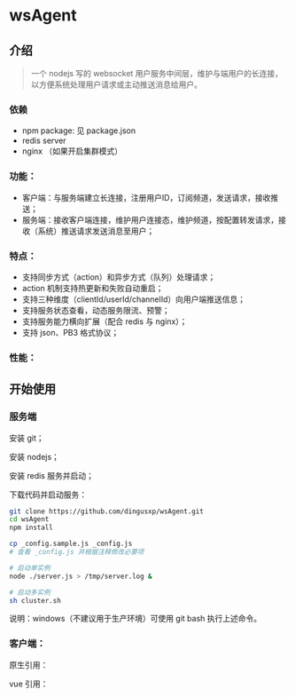 # wsAgent
## 介绍
 > 一个 nodejs 写的 websocket 用户服务中间层，维护与端用户的长连接，以方便系统处理用户请求或主动推送消息给用户。

### 依赖
 - npm package: 见 package.json
 - redis server
 - nginx （如果开启集群模式）

### 功能：
 - 客户端：与服务端建立长连接，注册用户ID，订阅频道，发送请求，接收推送；
 - 服务端：接收客户端连接，维护用户连接态，维护频道，按配置转发请求，接收（系统）推送请求发送消息至用户；

### 特点：
 - 支持同步方式（action）和异步方式（队列）处理请求；
 - action 机制支持热更新和失败自动重启；
 - 支持三种维度（clientId/userId/channelId）向用户端推送信息；
 - 支持服务状态查看，动态服务限流、预警；
 - 支持服务能力横向扩展（配合 redis 与 nginx）；
 - 支持 json、PB3 格式协议；

### 性能：


## 开始使用
### 服务端
安装 git；

安装 nodejs；

安装 redis 服务并启动；

下载代码并启动服务：
```sh
git clone https://github.com/dingusxp/wsAgent.git
cd wsAgent
npm install

cp _config.sample.js _config.js
# 查看 _config.js 并根据注释修改必要项

# 启动单实例
node ./server.js > /tmp/server.log & 

# 启动多实例
sh cluster.sh
```
说明：windows（不建议用于生产环境）可使用 git bash 执行上述命令。

### 客户端：
原生引用：



vue 引用：

